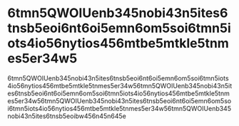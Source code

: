 # 6tmn5QWOIUenb345nobi43n5ites6tnsb5eoi6nt6oi5emn6om5soi6tmn5iots4io56nytios456mtbe5mtkle5tnmes5er34w5
6tmn5QWOIUenb345nobi43n5ites6tnsb5eoi6nt6oi5emn6om5soi6tmn5iots4io56nytios456mtbe5mtkle5tnmes5er34w56tmn5QWOIUenb345nobi43n5ites6tnsb5eoi6nt6oi5emn6om5soi6tmn5iots4io56nytios456mtbe5mtkle5tnmes5er34w56tmn5QWOIUenb345nobi43n5ites6tnsb5eoi6nt6oi5emn6om5soi6tmn5iots4io56nytios456mtbe5mtkle5tnmes5er34w56tmn5QWOIUenb345nobi43n5ites6tnsb5eoibw456n45n645e
